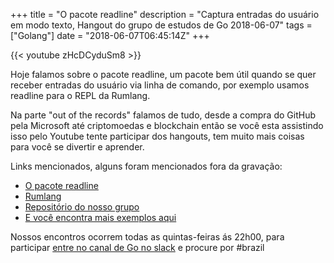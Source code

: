 +++
title = "O pacote readline"
description = "Captura entradas do usuário em modo texto, Hangout do grupo de estudos de Go 2018-06-07"
tags = ["Golang"]
date = "2018-06-07T06:45:14Z"
+++

{{< youtube zHcDCyduSm8 >}}

Hoje falamos sobre o pacote readline, um pacote bem útil quando se quer receber entradas do usuário via linha de comando, por exemplo usamos readline para o REPL da Rumlang.

Na parte "out of the records" falamos de tudo, desde a compra do GitHub pela Microsoft até criptomoedas e blockchain então se você esta assistindo isso pelo Youtube tente participar dos hangouts, tem muito mais coisas para você se divertir e aprender.

Links mencionados, alguns foram mencionados fora da gravação:

- [O pacote readline](https://github.com/chzyer/readline)
- [Rumlang](https://github.com/rumlang/rum)
- [Repositório do nosso grupo](https://github.com/go-br/estudos)
- [E você encontra mais exemplos aqui](https://github.com/go-br)

Nossos encontros ocorrem todas as quintas-feiras ás 22h00, para participar [entre no canal de Go no slack](https://invite.slack.golangbridge.org/) e procure por #brazil
